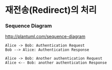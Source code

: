 # 재전송(Redirect)의 처리

### Sequence Diagram

http://plantuml.com/sequence-diagram

````uml
Alice -> Bob: Authentication Request
Bob --> Alice: Authentication Response

Alice -> Bob: Another authentication Request
Alice <-- Bob: another authentication Response
````

